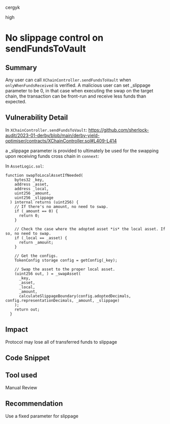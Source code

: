 cergyk

high

# No slippage control on sendFundsToVault

## Summary
Any user can call `XChainController.sendFundsToVault` when `onlyWhenFundsReceived` is verified. 
A malicious user can set _slippage parameter to be 0, in that case when executing the swap on the target chain, the transaction can be front-run and receive less funds than expected.

## Vulnerability Detail
In `XChainController.sendFundsToVault`:
https://github.com/sherlock-audit/2023-01-derby/blob/main/derby-yield-optimiser/contracts/XChainController.sol#L409-L414

a _slippage parameter is provided to ultimately be used for the swapping upon receiving funds cross chain in `connext`:

In `AssetLogic.sol`:
```solidity
function swapToLocalAssetIfNeeded(
    bytes32 _key,
    address _asset,
    address _local,
    uint256 _amount,
    uint256 _slippage
  ) internal returns (uint256) {
    // If there's no amount, no need to swap.
    if (_amount == 0) {
      return 0;
    }

    // Check the case where the adopted asset *is* the local asset. If so, no need to swap.
    if (_local == _asset) {
      return _amount;
    }

    // Get the configs.
    TokenConfig storage config = getConfig(_key);

    // Swap the asset to the proper local asset.
    (uint256 out, ) = _swapAsset(
      _key,
      _asset,
      _local,
      _amount,
      calculateSlippageBoundary(config.adoptedDecimals, config.representationDecimals, _amount, _slippage)
    );
    return out;
  }
```

## Impact
Protocol may lose all of transferred funds to slippage

## Code Snippet

## Tool used

Manual Review

## Recommendation
Use a fixed parameter for slippage